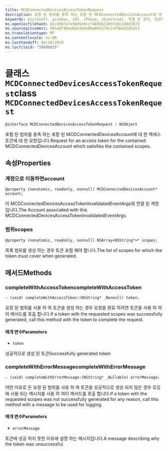 ```yaml
---
title: MCDConnectedDevicesAccessTokenRequest
description: 포함 된 범위를 충족 하는 포함 된 MCDConnectedDevicesAccount에 대 한 액세스 토큰에 대 한 요청입니다.
keywords: microsoft, windows, iOS, iPhone, objectiveC, 연결 된 장치, 프로젝트 로마
ms.openlocfilehash: b1cd9b747e98d5e9ccf4885b33897e8c240d7673
ms.sourcegitcommit: 945a0f4bda02e3b4eb9a665379c2af9bd5285a53
ms.translationtype: MT
ms.contentlocale: ko-KR
ms.lasthandoff: 04/18/2019
ms.locfileid: "59800835"
---
```

# <a name="class-mcdconnecteddevicesaccesstokenrequest"></a><span data-ttu-id="47652-104">클래스 `MCDConnectedDevicesAccessTokenRequest`</span><span class="sxs-lookup"><span data-stu-id="47652-104">class `MCDConnectedDevicesAccessTokenRequest`</span></span> 

```
@interface MCDConnectedDevicesAccessTokenRequest : NSObject
```  
<span data-ttu-id="47652-105">포함 된 범위를 충족 하는 포함 된 MCDConnectedDevicesAccount에 대 한 액세스 토큰에 대 한 요청입니다.</span><span class="sxs-lookup"><span data-stu-id="47652-105">Request for an access token for the contained MCDConnectedDevicesAccount which satisfies the contained scopes.</span></span>

## <a name="properties"></a><span data-ttu-id="47652-106">속성</span><span class="sxs-lookup"><span data-stu-id="47652-106">Properties</span></span>

### <a name="account"></a><span data-ttu-id="47652-107">계정으로 이동하면</span><span class="sxs-lookup"><span data-stu-id="47652-107">account</span></span>
`@property (nonatomic, readonly, nonnull) MCDConnectedDevicesAccount* account;`

<span data-ttu-id="47652-108">이 MCDConnectedDevicesAccessTokenInvalidatedEventArgs와 연결 된 계정입니다.</span><span class="sxs-lookup"><span data-stu-id="47652-108">The Account associated with this MCDConnectedDevicesAccessTokenInvalidatedEventArgs.</span></span>

### <a name="scopes"></a><span data-ttu-id="47652-109">범위</span><span class="sxs-lookup"><span data-stu-id="47652-109">scopes</span></span>
`@property (nonatomic, readonly, nonnull) NSArray<NSString*>* scopes;`

<span data-ttu-id="47652-110">목록 범위를 생성 하는 경우 토큰 포함 해야 합니다.</span><span class="sxs-lookup"><span data-stu-id="47652-110">The list of scopes for which the token must cover when generated.</span></span>

## <a name="methods"></a><span data-ttu-id="47652-111">메서드</span><span class="sxs-lookup"><span data-stu-id="47652-111">Methods</span></span>

### <a name="completewithaccesstoken"></a><span data-ttu-id="47652-112">completeWithAccessToken</span><span class="sxs-lookup"><span data-stu-id="47652-112">completeWithAccessToken</span></span>
`- (void) completeWithAccessToken:(NSString* _Nonnull) token;`

<span data-ttu-id="47652-113">요청 된 범위를 사용 하 여 토큰을 생성 하는 경우 요청을 완료 하려면 토큰을 사용 하 여이 메서드를 호출 합니다.</span><span class="sxs-lookup"><span data-stu-id="47652-113">If a token with the requested scopes was successfully generated, call this method with the token to complete the request.</span></span>

#### <a name="parameters"></a><span data-ttu-id="47652-114">매개 변수</span><span class="sxs-lookup"><span data-stu-id="47652-114">Parameters</span></span> 
* `token` 

<span data-ttu-id="47652-115">성공적으로 생성 된 토큰</span><span class="sxs-lookup"><span data-stu-id="47652-115">Successfully generated token</span></span>

### <a name="completewitherrormessage"></a><span data-ttu-id="47652-116">completeWithErrorMessage</span><span class="sxs-lookup"><span data-stu-id="47652-116">completeWithErrorMessage</span></span>
`- (void) completeWithErrorMessage:(NSString* _Nullable) errorMessage;`

<span data-ttu-id="47652-117">어떤 이유로 든 요청 된 범위를 사용 하 여 토큰을 성공적으로 생성 되지 않은 경우 로깅에 사용 되는 메시지를 사용 하 여이 메서드를 호출 합니다.</span><span class="sxs-lookup"><span data-stu-id="47652-117">If a token with the requested scopes was not successfully generated for any reason, call this method with a message to be used for logging.</span></span>

#### <a name="parameters"></a><span data-ttu-id="47652-118">매개 변수</span><span class="sxs-lookup"><span data-stu-id="47652-118">Parameters</span></span> 
* `errorMessage`

<span data-ttu-id="47652-119">토큰에 성공 하지 못한 이유에 설명 하는 메시지입니다.</span><span class="sxs-lookup"><span data-stu-id="47652-119">A message describing why the token was unsuccessful.</span></span>